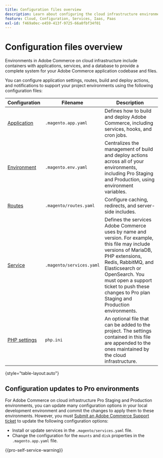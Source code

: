 ```yaml
---
title: Configuration files overview
description: Learn about configuring the cloud infrastructure environment to support deploying and managing your customized Adobe Commerce store.
feature: Cloud, Configuration, Services, Iaas, Paas
exl-id: f469a0ec-e459-413f-9725-66a0fbf34f01
---
```

# Configuration files overview

Environments in Adobe Commerce on cloud infrastructure include containers with applications, services, and a database to provide a complete system for your Adobe Commerce application codebase and files.

You can configure application settings, routes, build and deploy actions, and notifications to support your project environments using the following configuration files:

| Configuration | Filename | Description |
| ------------- | -------- | ----------- |
| [Application](../application/configure-app-yaml.md) | `.magento.app.yaml` | Defines how to build and deploy Adobe Commerce, including services, hooks, and cron jobs. |
| [Environment](configure-env-yaml.md) | `.magento.env.yaml` | Centralizes the management of build and deploy actions across all of your environments, including Pro Staging and Production, using environment variables. |
| [Routes](../routes/routes-yaml.md) | `.magento/routes.yaml` | Configure caching, redirects, and server-side includes. |
| [Service](../services/services-yaml.md) | `.magento/services.yaml` | Defines the services Adobe Commerce uses by name and version. For example, this file may include versions of MariaDB, PHP extensions, Redis, RabbitMQ, and Elasticsearch or OpenSearch. You must open a support ticket to push these changes to Pro plan Staging and Production environments. |
| [PHP settings](../application/php-settings.md#configure-php) | `php.ini` | An optional file that can be added to the project. The settings contained in this file are appended to the ones maintained by the cloud infrastructure. |

{style="table-layout:auto"}

## Configuration updates to Pro environments

For Adobe Commerce on cloud infrastructure Pro Staging and Production environments, you can update many configuration options in your local development environment and commit the changes to apply them to these environments. However, you must [Submit an Adobe Commerce Support ticket](https://experienceleague.adobe.com/docs/commerce-knowledge-base/kb/help-center-guide/magento-help-center-user-guide.html#submit-ticket) to update the following configuration options:

- Install or update services in the `.magento/services.yaml` file.
- Change the configuration for the `mounts` and `disk` properties in the `.magento.app.yaml` file.

{{pro-self-service-warning}}
